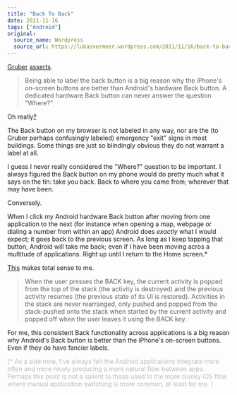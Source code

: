 ```yaml
---
title: "Back To Back"
date: 2011-11-16
tags: ["Android"]
original:
  source_name: Wordpress
  source_url: https://lukasvermeer.wordpress.com/2011/11/16/back-to-back/
---
```


[Gruber](http://en.wikipedia.org/wiki/John_Gruber) [asserts](http://daringfireball.net/linked/2011/10/25/back-button).

> Being able to label the back button is a big reason why the iPhone's on-screen buttons are better than Android's hardware Back button. A dedicated hardware Back button can never answer the question "Where?"

Oh really[‽](http://en.wikipedia.org/wiki/Interrobang)

The Back button on my browser is not labeled in any way, nor are the (to Gruber perhaps confusingly labeled) emergency "exit" signs in most buildings. Some things are just so blindingly obvious they do not warrant a label at all.

I guess I never really considered the "Where?" question to be important. I always figured the Back button on my phone would do pretty much what it says on the tin: take you back. Back to where you came from; wherever that may have been.

Conversely.

When I click my Android hardware Back button after moving from one application to the next (for instance when opening a map, webpage or dialing a number from within an app) Android does _exactly_ what I would expect; it goes back to the previous screen. As long as I keep tapping that button, Android will take me back; even if I have been moving acros a multitude of applications. Right up until I return to the Home screen.*

[This](http://developer.android.com/guide/topics/fundamentals/tasks-and-back-stack.html) makes total sense to me.

> When the user presses the BACK key, the current activity is popped from the top of the stack (the activity is destroyed) and the previous activity resumes (the previous state of its UI is restored). Activities in the stack are never rearranged, only pushed and popped from the stack-pushed onto the stack when started by the current activity and popped off when the user leaves it using the BACK key.

For me, this consistent Back functionality across applications is a big reason why Android's Back button is better than the iPhone's on-screen buttons. Even if they do have fancier labels.

<span style="color:#bbb;">[* As a side note, I've always felt the Android applications integrate more often and more nicely producing a more natural flow between apps. Perhaps this point is not a salient to those used to the more clunky iOS flow where manual application switching is more common, at least for me. ]</span>

